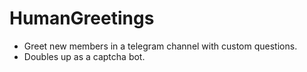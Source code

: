 # HumanGreetings

- Greet new members in a telegram channel with custom questions.
- Doubles up as a captcha bot.
